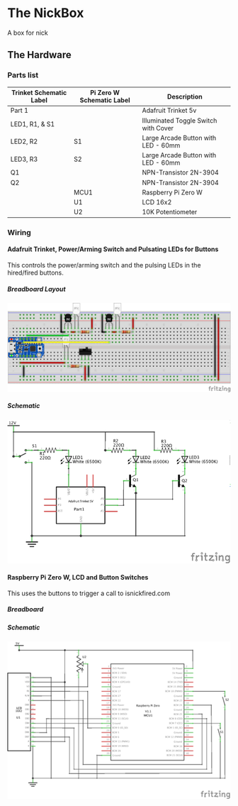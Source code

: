 # The NickBox

A box for nick


## The Hardware

### Parts list



| Trinket Schematic Label | Pi Zero W Schematic Label | Description |
| ------------- | ------------- | ------------- |
| Part 1 || Adafruit Trinket 5v  |
| LED1, R1, &  S1 || Illuminated Toggle Switch with Cover  |
| LED2, R2  | S1 | Large Arcade Button with LED - 60mm   |
| LED3, R3  | S2 | Large Arcade Button with LED - 60mm   |
| Q1  || NPN-Transistor 2N-3904  |
| Q2  || NPN-Transistor 2N-3904  |
| | MCU1 | Raspberry Pi Zero W  |
| | U1 | LCD 16x2  |
| | U2 | 10K Potentiometer  |


### Wiring

#### Adafruit Trinket, Power/Arming Switch and Pulsating LEDs for Buttons

This controls the power/arming switch and the pulsing LEDs in the
hired/fired buttons.

##### Breadboard Layout

![Adafruit Trinket with Switch and LEDs Breadboard](/hardware/trinket_fader_bb.png "Adafruit Trinket with Switch and LEDs Breadboard")

##### Schematic

![Adafruit Trinket with Switch and LEDs Schematic](/hardware/trinket_fader_schem.png "Adafruit Trinket with Switch and LEDs Schematic")

#### Raspberry Pi Zero W, LCD and Button Switches

This uses the buttons to trigger a call to isnickfired.com

##### Breadboard

##### Schematic

![Raspberry Pi Zero W with LCD Display and Buttons Schematic](/hardware/rpi_lcd_schem.png?raw=true "Raspberry Pi Zero W with LCD Display and Buttons Schematic")
